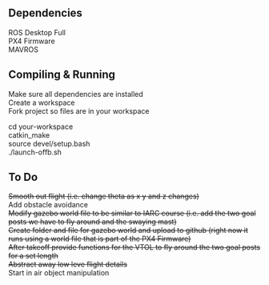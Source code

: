 ## Dependencies
ROS Desktop Full  
PX4 Firmware  
MAVROS  

## Compiling & Running
Make sure all dependencies are installed  
Create a workspace  
Fork project so files are in your workspace  

cd your-workspace  
catkin_make  
source devel/setup.bash  
./launch-offb.sh  

##  To Do  
~~Smooth out flight (i.e. change theta as x y and z changes)~~  
Add obstacle avoidance  
~~Modify gazebo world file to be similar to IARC course (i.e. add the two goal posts we have to fly around and the swaying mast)~~  
~~Create folder and file for gazebo world and upload to github (right now it runs using a world file that is part of the PX4 Firmware)~~  
~~After takeoff provide functions for the VTOL to fly around the two goal posts for a set length~~  
~~Abstract away low leve flight details~~  
Start in air object manipulation
